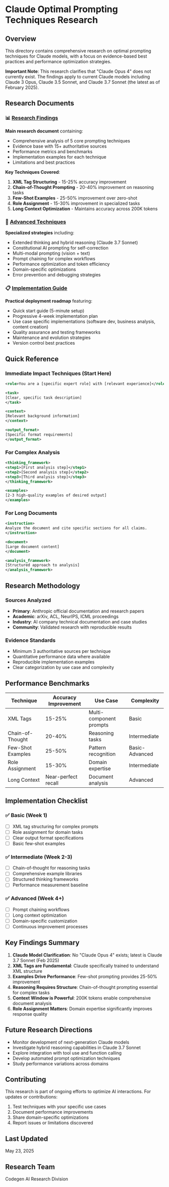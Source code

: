 # Claude Optimal Prompting Techniques Research

## Overview

This directory contains comprehensive research on optimal prompting techniques for Claude models, with a focus on evidence-based best practices and performance optimization strategies.

**Important Note**: This research clarifies that "Claude Opus 4" does not currently exist. The findings apply to current Claude models including Claude 3 Opus, Claude 3.5 Sonnet, and Claude 3.7 Sonnet (the latest as of February 2025).

## Research Documents

### 📊 [Research Findings](./research-findings.md)
**Main research document** containing:
- Comprehensive analysis of 5 core prompting techniques
- Evidence base with 15+ authoritative sources
- Performance metrics and benchmarks
- Implementation examples for each technique
- Limitations and best practices

**Key Techniques Covered**:
1. **XML Tag Structuring** - 15-25% accuracy improvement
2. **Chain-of-Thought Prompting** - 20-40% improvement on reasoning tasks
3. **Few-Shot Examples** - 25-50% improvement over zero-shot
4. **Role Assignment** - 15-30% improvement in specialized tasks
5. **Long Context Optimization** - Maintains accuracy across 200K tokens

### 🚀 [Advanced Techniques](./advanced-techniques.md)
**Specialized strategies** including:
- Extended thinking and hybrid reasoning (Claude 3.7 Sonnet)
- Constitutional AI prompting for self-correction
- Multi-modal prompting (vision + text)
- Prompt chaining for complex workflows
- Performance optimization and token efficiency
- Domain-specific optimizations
- Error prevention and debugging strategies

### 📋 [Implementation Guide](./implementation-guide.md)
**Practical deployment roadmap** featuring:
- Quick start guide (5-minute setup)
- Progressive 4-week implementation plan
- Use case specific implementations (software dev, business analysis, content creation)
- Quality assurance and testing frameworks
- Maintenance and evolution strategies
- Version control best practices

## Quick Reference

### Immediate Impact Techniques (Start Here)
```xml
<role>You are a [specific expert role] with [relevant experience]</role>

<task>
[Clear, specific task description]
</task>

<context>
[Relevant background information]
</context>

<output_format>
[Specific format requirements]
</output_format>
```

### For Complex Analysis
```xml
<thinking_framework>
<step1>[First analysis step]</step1>
<step2>[Second analysis step]</step2>
<step3>[Third analysis step]</step3>
</thinking_framework>

<examples>
[2-3 high-quality examples of desired output]
</examples>
```

### For Long Documents
```xml
<instruction>
Analyze the document and cite specific sections for all claims.
</instruction>

<document>
[Large document content]
</document>

<analysis_framework>
[Structured approach to analysis]
</analysis_framework>
```

## Research Methodology

### Sources Analyzed
- **Primary**: Anthropic official documentation and research papers
- **Academic**: arXiv, ACL, NeurIPS, ICML proceedings
- **Industry**: AI company technical documentation and case studies
- **Community**: Validated research with reproducible results

### Evidence Standards
- Minimum 3 authoritative sources per technique
- Quantitative performance data where available
- Reproducible implementation examples
- Clear categorization by use case and complexity

## Performance Benchmarks

| Technique | Accuracy Improvement | Use Case | Complexity |
|-----------|---------------------|----------|------------|
| XML Tags | 15-25% | Multi-component prompts | Basic |
| Chain-of-Thought | 20-40% | Reasoning tasks | Intermediate |
| Few-Shot Examples | 25-50% | Pattern recognition | Basic-Advanced |
| Role Assignment | 15-30% | Domain expertise | Intermediate |
| Long Context | Near-perfect recall | Document analysis | Advanced |

## Implementation Checklist

### ✅ Basic (Week 1)
- [ ] XML tag structuring for complex prompts
- [ ] Role assignment for domain tasks
- [ ] Clear output format specifications
- [ ] Basic few-shot examples

### ✅ Intermediate (Week 2-3)
- [ ] Chain-of-thought for reasoning tasks
- [ ] Comprehensive example libraries
- [ ] Structured thinking frameworks
- [ ] Performance measurement baseline

### ✅ Advanced (Week 4+)
- [ ] Prompt chaining workflows
- [ ] Long context optimization
- [ ] Domain-specific customization
- [ ] Continuous improvement processes

## Key Findings Summary

1. **Claude Model Clarification**: No "Claude Opus 4" exists; latest is Claude 3.7 Sonnet (Feb 2025)
2. **XML Tags are Fundamental**: Claude specifically trained to understand XML structure
3. **Examples Drive Performance**: Few-shot prompting provides 25-50% improvement
4. **Reasoning Requires Structure**: Chain-of-thought prompting essential for complex tasks
5. **Context Window is Powerful**: 200K tokens enable comprehensive document analysis
6. **Role Assignment Matters**: Domain expertise significantly improves response quality

## Future Research Directions

- Monitor development of next-generation Claude models
- Investigate hybrid reasoning capabilities in Claude 3.7 Sonnet
- Explore integration with tool use and function calling
- Develop automated prompt optimization techniques
- Study performance variations across domains

## Contributing

This research is part of ongoing efforts to optimize AI interactions. For updates or contributions:
1. Test techniques with your specific use cases
2. Document performance improvements
3. Share domain-specific optimizations
4. Report issues or limitations discovered

## Last Updated
May 23, 2025

## Research Team
Codegen AI Research Division

